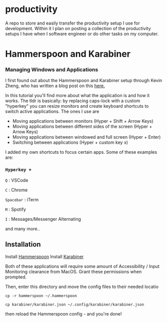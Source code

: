 # productivity
A repo to store and easily transfer the productivity setup I use for development. Within it I
plan on posting a collection of the productivity setups I have when I software engineer or do other tasks on my computer.

# Hammerspoon and Karabiner
### Managing Windows and Applications

I first found out about the Hammerspoon and Karabiner setup through Kevin Zheng, who has written a blog post on this [here.](https://kevzheng.com/hammerspoon-karabiner)

In this tutorial you'll find more about what the application is and how it works. The tldr is basically: by replacing caps-lock with a custom "hyperkey" you can resize monitors and create keyboard shortcuts to switch active applications. The ones I use are

- Moving applications between monitors (Hyper + Shift + Arrow Keys)
- Moving applications between different sides of the screen (Hyper + Arrow Keys)
- Moving applications between windowed and full screen (Hyper + Enter)
- Switching between applications (Hyper + custom key x)

I added my own shortcuts to focus certain apps. Some of these examples are:

### `Hyperkey +`

`Q` : VSCode

`C` : Chrome

`Spacebar` : iTerm

`M` : Spotify

`I` : Messages/Messenger Alternating


and many more..

## Installation

Install [Hammerspoon](https://www.hammerspoon.org/)
Install [Karabiner](https://karabiner-elements.pqrs.org/)

Both of these applications will require some amount of Accessibility / Input Monitoring clearance from MacOS. Grant these permissions when prompted.


Then, enter this directory and move the config files to their needed locatio

`cp -r hammerspoon ~/.hammerspoon`

`cp karabiner/karabiner.json ~/.config/karabiner/karabiner.json`

then reload the Hammerspoon config - and you're done!
